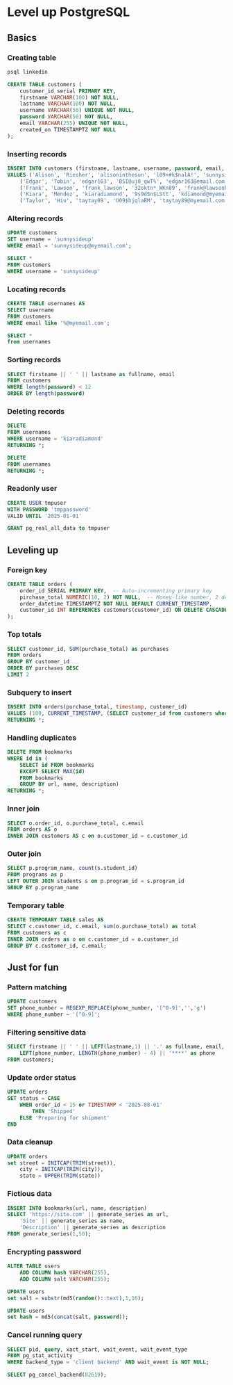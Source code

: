 # Level up PostgreSQL

## Basics

### Creating table

```sh
psql linkedin
```

```sql
CREATE TABLE customers (
    customer_id serial PRIMARY KEY,
    firstname VARCHAR(100) NOT NULL,
    lastname VARCHAR(100) NOT NULL,
    username VARCHAR(50) UNIQUE NOT NULL,
    password VARCHAR(50) NOT NULL,
    email VARCHAR(255) UNIQUE NOT NULL,
    created_on TIMESTAMPTZ NOT NULL
);
```

### Inserting records

```sql
INSERT INTO customers (firstname, lastname, username, password, email, created_on)
VALUES ('Alison', 'Riesher', 'alisoninthesun', 'l09+#k$nalA!', 'sunnysideup@myemail.com', CURRENT_TIMESTAMP),
    ('Edgar', 'Tobin', 'edgar163', 'BSI@uj0_qwT%', 'edgar163@email.com', CURRENT_TIMESTAMP),
    ('Frank', 'Lawson', 'frank_lawson', '32oktn*_WKn89', 'frank@lawsonhardware.com', CURRENT_TIMESTAMP),
    ('Kiara', 'Mendez', 'kiaradiamond', '9s9dSn$LStt', 'kdiamond@myemail.com', CURRENT_TIMESTAMP),
    ('Taylor', 'Hiu', 'taytay89', 'U09$hjqlaBM', 'taytay89@myemail.com', CURRENT_TIMESTAMP);
```

### Altering records

```sql
UPDATE customers
SET username = 'sunnysideup'
WHERE email = 'sunnysideup@myemail.com';

SELECT * 
FROM customers
WHERE username = 'sunnysideup'
```

### Locating records

```sql
CREATE TABLE usernames AS 
SELECT username
FROM customers
WHERE email like '%@myemail.com';

SELECT *
from usernames
```

### Sorting records

```sql
SELECT firstname || ' ' || lastname as fullname, email
FROM customers
WHERE length(password) < 12
ORDER BY length(password)
```

### Deleting records

```sql
DELETE 
FROM usernames
WHERE username = 'kiaradiamond'
RETURNING *;

DELETE 
FROM usernames
RETURNING *;
```

### Readonly user

```sql
CREATE USER tmpuser
WITH PASSWORD 'tmppassword'
VALID UNTIL '2025-01-01'

GRANT pg_real_all_data to tmpuser
```

## Leveling up

### Foreign key

```sql
CREATE TABLE orders (
    order_id SERIAL PRIMARY KEY,  -- Auto-incrementing primary key
    pirchase_total NUMERIC(10, 2) NOT NULL,  -- Money-like number, 2 decimal places
    order_datetime TIMESTAMPTZ NOT NULL DEFAULT CURRENT_TIMESTAMP,
    customer_id INT REFERENCES customers(customer_id) ON DELETE CASCADE
);
```

### Top totals

```sql
SELECT customer_id, SUM(purchase_total) as purchases
FROM orders
GROUP BY customer_id
ORDER BY purchases DESC
LIMIT 2
```

### Subquery to insert

```sql
INSERT INTO orders(purchase_total, timestamp, customer_id)
VALUES (100, CURRENT_TIMESTAMP, (SELECT customer_id from customers where email = 'edgar163@email.com'))
RETURNING *;
```

### Handling duplicates

```sql
DELETE FROM bookmarks
WHERE id in (
    SELECT id FROM bookmarks
    EXCEPT SELECT MAX(id) 
    FROM bookmarks
    GROUP BY url, name, description)
RETURNING *;
```

### Inner join

```sql
SELECT o.order_id, o.purchase_total, c.email 
FROM orders AS o
INNER JOIN customers AS c on o.customer_id = c.customer_id 
```

### Outer join

```sql
SELECT p.program_name, count(s.student_id)
FROM programs as p
LEFT OUTER JOIN students s on p.program_id = s.program_id
GROUP BY p.program_name
```

### Temporary table

```sql
CREATE TEMPORARY TABLE sales AS
SELECT c.customer_id, c.email, sum(o.purchase_total) as total
FROM customers as c
INNER JOIN orders as o on c.customer_id = o.customer_id
GROUP BY c.customer_id, c.email;
```

## Just for fun

### Pattern matching

```sql
UPDATE customers
SET phone_number = REGEXP_REPLACE(phone_number, '[^0-9]','','g')
WHERE phone_number ~ '[^0-9]';
```

### Filtering sensitive data

```sql
SELECT firstname || ' ' || LEFT(lastname,1) || '.' as fullname, email, 
    LEFT(phone_number, LENGTH(phone_number) - 4) || '****' as phone
FROM customers;
```

### Update order status

```sql
UPDATE orders
SET status = CASE
    WHEN order_id < 15 or TIMESTAMP < '2025-08-01' 
        THEN 'Shipped'
    ELSE 'Preparing for shipment'
END
```

### Data cleanup

```sql
UPDATE orders
set street = INITCAP(TRIM(street)), 
    city = INITCAP(TRIM(city)), 
    state = UPPER(TRIM(state))
```

### Fictious data

```sql
INSERT INTO bookmarks(url, name, description)
SELECT 'https://site.com' || generate_series as url, 
    'Site' || generate_series as name,
    'Description' || generate_series as description
FROM generate_series(1,50);
```

### Encrypting password

```sql
ALTER TABLE users 
    ADD COLUMN hash VARCHAR(255),
    ADD COLUMN salt VARCHAR(255);

UPDATE users
set salt = substr(md5(random()::text),1,16);

UPDATE users
set hash = md5(concat(salt, password));
```

### Cancel running query

```sql
SELECT pid, query, xact_start, wait_event, wait_event_type
FROM pg_stat_activity
WHERE backend_type = 'client backend' AND wait_event is NOT NULL;

SELECT pg_cancel_backend(82619);
```
